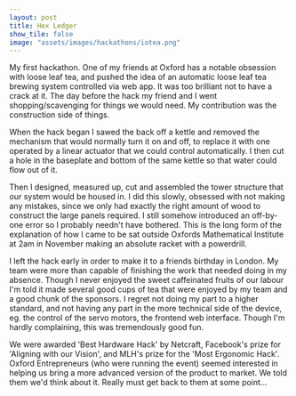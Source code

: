 ```yaml
---
layout: post
title: Hex Ledger
show_tile: false
image: "assets/images/hackathons/iotea.png"
---
```

My first hackathon. One of my friends at Oxford has a notable obsession with loose leaf tea, and pushed the idea of an automatic loose leaf tea brewing system controlled via web app. It was too brilliant not to have a crack at it. The day before the hack my friend and I went shopping/scavenging for things we would need. My contribution was the construction side of things.

When the hack began I sawed the back off a kettle and removed the mechanism that would normally turn it on and off, to replace it with one operated by a linear actuator that we could control automatically. I then cut a hole in the baseplate and bottom of the same kettle so that water could flow out of it.

Then I designed, measured up, cut and assembled the tower structure that our system would be housed in. I did this slowly, obsessed with not making any mistakes, since we only had exactly the right amount of wood to construct the large panels required. I still somehow introduced an off-by-one error so I probably needn't have bothered. This is the long form of the explanation of how I came to be sat outside Oxfords Mathematical Institute at 2am in November making an absolute racket with a powerdrill.

I left the hack early in order to make it to a friends birthday in London. My team were more than capable of finishing the work that needed doing in my absence. Though I never enjoyed the sweet caffeinated fruits of our labour I'm told it made several good cups of tea that were enjoyed by my team and a good chunk of the sponsors. I regret not doing my part to a higher standard, and not having any part in the more technical side of the device, eg. the control of the servo motors, the frontend web interface. Though I'm hardly complaining, this was tremendously good fun.

We were awarded 'Best Hardware Hack' by Netcraft, Facebook's prize for 'Aligning with our Vision', and MLH's prize for the 'Most Ergonomic Hack'. Oxford Entrepreneurs (who were running the event) seemed interested in helping us bring a more advanced version of the product to market. We told them we'd think about it. Really must get back to them at some point...